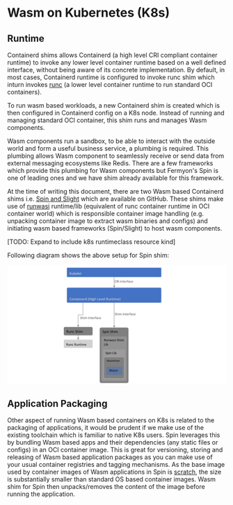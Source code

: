 # Wasm on Kubernetes (K8s)

## Runtime

Containerd shims allows Containerd (a high level CRI compliant container runtime) to invoke any lower level container runtime based on a well defined interface, without being aware of its concrete implementation.
By default, in most cases, Containerd runtime is configured to invoke runc shim which inturn invokes [runc](https://github.com/opencontainers/runc) (a lower level container runtime to run standard OCI containers).

To run wasm based workloads, a new Containerd shim is created which is then configured in Containerd config on a K8s node. Instead of running and managing standard OCI container, this shim runs and manages Wasm components.

Wasm components run a sandbox, to be able to interact with the outside world and form a useful business service, a plumbing is required.
This plumbing allows Wasm component to seamlessly receive or send data from external messaging ecosystems like Redis. There are a few frameworks which provide this plumbing for Wasm components but Fermyon's Spin is one of leading ones and we have shim already available for this framework.

At the time of writing this document, there are two Wasm based Containerd shims i.e. [Spin and Slight](https://github.com/deislabs/containerd-wasm-shims) which are available on GitHub.
These shims make use of [runwasi](https://github.com/containerd/runwasi) runtime/lib (equivalent of runc container runtime in OCI container world) which is responsible container image handling (e.g. unpacking container image to extract wasm binaries and configs) and initiating wasm based frameworks (Spin/Slight) to host wasm components.

[TODO: Expand to include k8s runtimeclass resource kind]

Following diagram shows the above setup for Spin shim:

![Containerd Shim Relationships](../images/containerd_spin_shim.png "Containerd Shim Relationship")

## Application Packaging

Other aspect of running Wasm based containers on K8s is related to the packaging of applications, it would be prudent if we make use of the existing toolchain which is familiar to native K8s users. Spin leverages this by bundling Wasm based apps and their dependencies (any static files or configs) in an OCI container image. This is great for versioning, storing and releasing of Wasm based application packages as you can make use of your usual container registries and tagging mechanisms. As the base image used by container images of Wasm applications in Spin is [scratch](https://hub.docker.com/_/scratch), the size is substantially smaller than standard OS based container images.
Wasm shim for Spin then unpacks/removes the content of the image before running the application.
